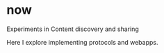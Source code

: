 now
===

Experiments in Content discovery and sharing

Here I explore implementing protocols and webapps.
